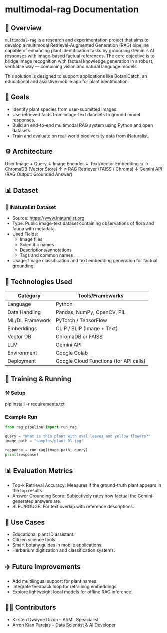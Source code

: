
# multimodal-rag Documentation

## 📌 Overview

`multimodal-rag` is a research and experimentation project that aims to develop a multimodal Retrieval-Augmented Generation (RAG) pipeline capable of enhancing plant identification tasks by grounding Gemini’s AI responses with image-based factual references. The core objective is to bridge image recognition with factual knowledge generation in a robust, verifiable way — combining vision and natural language models.

This solution is designed to support applications like BotaniCatch, an educational and assistive mobile app for plant identification.

## 🥅 Goals

- Identify plant species from user-submitted images.
- Use retrieved facts from image-text datasets to ground model responses.
- Build an end-to-end multimodal RAG system using Python and open datasets.
- Train and evaluate on real-world biodiversity data from iNaturalist.

## ⚙️ Architecture

User Image + Query
       ↓
   Image Encoder
       ↓
 Text/Vector Embedding ↘
                        → ChromaDB (Vector Store)
       ↑               ↗
  RAG Retriever (FAISS / Chroma) 
       ↓
     Gemini API (RAG Output: Grounded Answer)

## 📊 Dataset

### 🌱 iNaturalist Dataset

- Source: https://www.inaturalist.org
- Type: Public image-text dataset containing observations of flora and fauna with metadata.
- Used Fields:
  - Image files
  - Scientific names
  - Descriptions/annotations
  - Tags and common names
- Usage: Image classification and text embedding generation for factual grounding.

## 📱 Technologies Used

| Category        | Tools/Frameworks                          |
|----------------|--------------------------------------------|
| Language        | Python                                     |
| Data Handling   | Pandas, NumPy, OpenCV, PIL                 |
| ML/DL Framework | PyTorch / TensorFlow                      |
| Embeddings      | CLIP / BLIP (Image + Text)                |
| Vector DB       | ChromaDB or FAISS                         |
| LLM             | Gemini API                                |
| Environment     | Google Colab                              |
| Deployment      | Google Cloud Functions (for API calls)    |

## 🏃 Training & Running

### ⚒️ Setup

pip install -r requirements.txt

### Example Run

```python
from rag_pipeline import run_rag

query = "What is this plant with oval leaves and yellow flowers?"
image_path = "samples/plant_01.jpg"

response = run_rag(image_path, query)
print(response)
```

## 📊 Evaluation Metrics

- Top-k Retrieval Accuracy: Measures if the ground-truth plant appears in the top results.
- Answer Grounding Score: Subjectively rates how factual the Gemini-generated answers are.
- BLEU/ROUGE: For text overlap with reference descriptions.

## 👯 Use Cases

- Educational plant ID assistant.
- Citizen science tools.
- Smart botany guides in mobile applications.
- Herbarium digitization and classification systems.

## ✈️ Future Improvements

- Add multilingual support for plant names.
- Integrate feedback loop for retraining embeddings.
- Explore lightweight local models for offline RAG inference.

## 👷👷 Contributors

- Kirsten Dwayne Dizon – AI/ML Speacialist 
- Arron Kian Parejas – Data Scientist & AI Developer  
